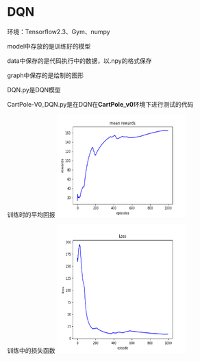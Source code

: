 # DQN

环境：Tensorflow2.3、Gym、numpy

model中存放的是训练好的模型

data中保存的是代码执行中的数据，以.npy的格式保存

graph中保存的是绘制的图形

DQN.py是DQN模型

CartPole-V0_DQN.py是在DQN在**CartPole_v0**环境下进行测试的代码

训练时的平均回报
<img src="graph/mean_rewards.png" width="300" height="240" alt="训练时的平均回报"/>

训练中的损失函数
<img src="graph/losses.png" width="300" height="300" alt="测试时的得分"/>
 



